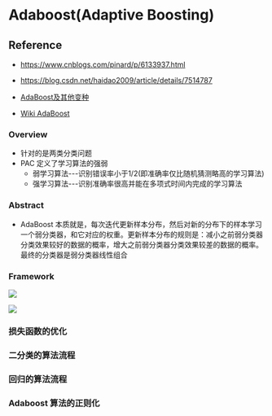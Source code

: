 # Adaboost(Adaptive Boosting)



## Reference

+ https://www.cnblogs.com/pinard/p/6133937.html

+ https://blog.csdn.net/haidao2009/article/details/7514787
+ [AdaBoost及其他变种](https://zhuanlan.zhihu.com/p/25096501)
+ [Wiki AdaBoost](https://en.wikipedia.org/wiki/AdaBoost)

### Overview

+ 针对的是两类分类问题
+ PAC 定义了学习算法的强弱
  - 弱学习算法---识别错误率小于1/2(即准确率仅比随机猜测略高的学习算法)
  - 强学习算法---识别准确率很高并能在多项式时间内完成的学习算法

### Abstract

+ AdaBoost 本质就是，每次迭代更新样本分布，然后对新的分布下的样本学习一个弱分类器，和它对应的权重。更新样本分布的规则是：减小之前弱分类器分类效果较好的数据的概率，增大之前弱分类器分类效果较差的数据的概率。最终的分类器是弱分类器线性组合

### Framework

![](../../../../Downloads/1042406-20161204194331365-2142863547.png)



![](../../../../Downloads/v2-b1db524dfb651d258928c0e175571555_hd.png)



### 损失函数的优化

### 二分类的算法流程

### 回归的算法流程

### Adaboost 算法的正则化